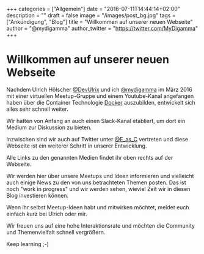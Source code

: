 +++
categories = ["Allgemein"]
date = "2016-07-11T14:44:14+02:00"
description = ""
draft = false
image = "/images/post_bg.jpg"
tags = ["Ankündigung", "Blog"]
title = "Willkommen auf unserer neuen Webseite"
author = "@mydigamma"
author_twitter = "https://twitter.com/MyDigamma"
+++

# Willkommen auf unserer neuen Webseite

Nachdem Ulrich Hölscher [@DevUlrix](https://twitter.com/DevUlrix) und ich
[@mydigamma](https://twitter.com/MyDigamma) im März 2016 mit einer virtuellen Meetup-Gruppe und einem Youtube-Kanal angefangen haben über die Container Technologie [Docker](docker.com) auszubilden, entwickelt sich alles sehr schnell weiter.

Wir hatten von Anfang an auch einen Slack-Kanal etabliert, um dort ein Medium zur Diskussion zu bieten.

Inzwischen sind wir auch auf Twitter unter [@E_as_C](https://twitter.com/e_as_c) vertreten und diese Webseite ist ein weiterer Schritt in unserer Entwicklung.

Alle Links zu den genannten Medien findet ihr oben rechts auf der Webseite.

Wir werden hier über unsere Meetups und Ideen informieren und vielleicht auch einige News zu den von uns betrachteten Themen posten. Das ist noch "work in progress" und wir werden sehen, wieviel Zeit wir in diesen Blog investieren können.

Wenn ihr selbst Meetup-Ideen habt und mitwirken möchtet, meldet euch einfach kurz bei Ulrich oder mir.

Wir freuen uns auf eine hohe Interaktionsrate und möchten die Community und Themenvielfalt schnell vergrößern.

Keep learning ;-)
